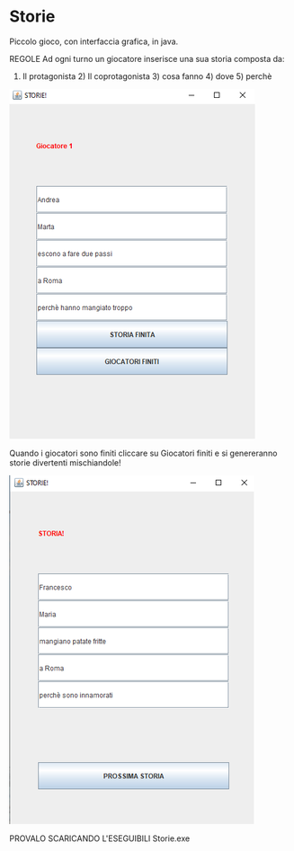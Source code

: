 # Storie
Piccolo gioco, con interfaccia grafica, in java.

REGOLE
Ad ogni turno un giocatore inserisce una sua storia composta da:
1) Il protagonista 2) Il coprotagonista 3) cosa fanno 4) dove 5) perchè

![alt text](https://github.com/filippo-renai/Storie/blob/main/Immagini/Esempio.png?raw=true)

Quando i giocatori sono finiti cliccare su Giocatori finiti e si genereranno storie divertenti mischiandole!

![alt text](https://github.com/filippo-renai/Storie/blob/main/Immagini/Risultato.png?raw=true)


PROVALO SCARICANDO L'ESEGUIBILI Storie.exe
